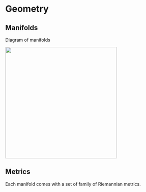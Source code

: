 # Geometry

## Manifolds

Diagram of manifolds

<img src="https://raw.githubusercontent.com/ninamiolane/geomstats/master/examples/imgs/geomstats_diagram.png" width=350 height=350>

## Metrics

Each manifold comes with a set of family of Riemannian metrics.
